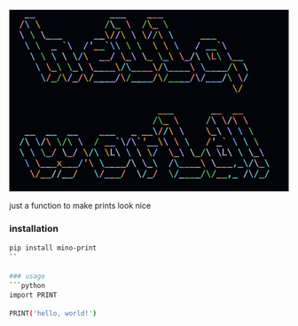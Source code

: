 

![Alt text](assets/image.png)

just a function to make prints look nice

### installation
```bash
pip install mino-print
``

### usage
```python
import PRINT

PRINT('hello, world!')

``````